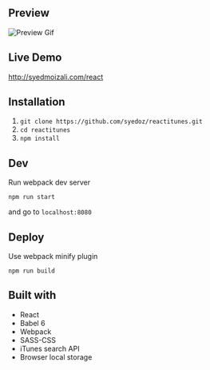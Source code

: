 ## Preview

![Preview Gif](https://syedmoizali.com/react/preview.gif)

## Live Demo

http://syedmoizali.com/react

## Installation

1. `git clone https://github.com/syedoz/reactitunes.git`
2. `cd reactitunes`
3. `npm install`



## Dev

Run webpack dev server

```
npm run start
```

and go to `localhost:8080`

## Deploy

Use webpack minify plugin

```
npm run build
```


## Built with

* React
* Babel 6
* Webpack
* SASS-CSS
* iTunes search API
* Browser local storage